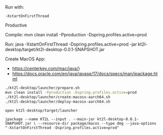 
Run with:

`-XstartOnFirstThread`

Productive

Compile: mvn clean install -Pproduction -Dspring.profiles.active=prod

Run: java -XstartOnFirstThread -Dspring.profiles.active=prod -jar kt2l-desktop/target/kt2l-desktop-0.0.1-SNAPSHOT.jar

Create MacOS App: 
* https://centerkey.com/mac/java/)
* https://docs.oracle.com/en/java/javase/17/docs/specs/man/jpackage.html

```bash
./kt2l-desktop/launcher/prepare.sh
mvn clean install -Pproduction -Dspring.profiles.active=prod
./kt2l-desktop/launcher/create-macosx-aarch64.sh
./kt2l-desktop/launcher/deploy-macosx-aarch64.sh

open kt2l-desktop/target/launcher
```

`jpackage --name KT2L --input . --main-jar kt2l-desktop-0.0.1-SNAPSHOT.jar \
--resource-dir package/macos --type dmg --java-options "-XstartOnFirstThread -Dspring.profiles.active=prod"`

